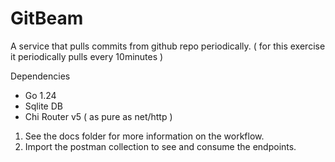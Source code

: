 # GitBeam


A service that pulls commits from github repo periodically. ( for this exercise it periodically pulls every 10minutes )

Dependencies
- Go 1.24
- Sqlite DB
- Chi Router v5 ( as pure as net/http )



1. See the docs folder for more information on the workflow.
2. Import the postman collection to see and consume the endpoints.


